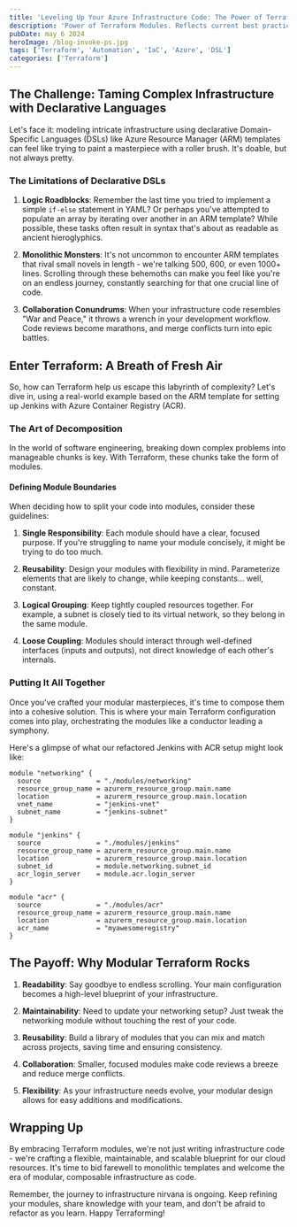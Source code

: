 ```yaml
---
title: 'Leveling Up Your Azure Infrastructure Code: The Power of Terraform Modules'
description: 'Power of Terraform Modules. Reflects current best practices in IaC and Terraform usage'
pubDate: may 6 2024
heroImage: /blog-invoke-ps.jpg
tags: ['Terraform', 'Automation', 'IaC', 'Azure', 'DSL']
categories: ['Terraform']
---
```


## The Challenge: Taming Complex Infrastructure with Declarative Languages

Let's face it: modeling intricate infrastructure using declarative Domain-Specific Languages (DSLs) like Azure Resource Manager (ARM) templates can feel like trying to paint a masterpiece with a roller brush. It's doable, but not always pretty.

### The Limitations of Declarative DSLs

1. **Logic Roadblocks**: Remember the last time you tried to implement a simple `if-else` statement in YAML? Or perhaps you've attempted to populate an array by iterating over another in an ARM template? While possible, these tasks often result in syntax that's about as readable as ancient hieroglyphics.

2. **Monolithic Monsters**: It's not uncommon to encounter ARM templates that rival small novels in length - we're talking 500, 600, or even 1000+ lines. Scrolling through these behemoths can make you feel like you're on an endless journey, constantly searching for that one crucial line of code.

3. **Collaboration Conundrums**: When your infrastructure code resembles "War and Peace," it throws a wrench in your development workflow. Code reviews become marathons, and merge conflicts turn into epic battles.

## Enter Terraform: A Breath of Fresh Air

So, how can Terraform help us escape this labyrinth of complexity? Let's dive in, using a real-world example based on the ARM template for setting up Jenkins with Azure Container Registry (ACR).

### The Art of Decomposition

In the world of software engineering, breaking down complex problems into manageable chunks is key. With Terraform, these chunks take the form of modules.

#### Defining Module Boundaries

When deciding how to split your code into modules, consider these guidelines:

1. **Single Responsibility**: Each module should have a clear, focused purpose. If you're struggling to name your module concisely, it might be trying to do too much.

2. **Reusability**: Design your modules with flexibility in mind. Parameterize elements that are likely to change, while keeping constants... well, constant.

3. **Logical Grouping**: Keep tightly coupled resources together. For example, a subnet is closely tied to its virtual network, so they belong in the same module.

4. **Loose Coupling**: Modules should interact through well-defined interfaces (inputs and outputs), not direct knowledge of each other's internals.

### Putting It All Together

Once you've crafted your modular masterpieces, it's time to compose them into a cohesive solution. This is where your main Terraform configuration comes into play, orchestrating the modules like a conductor leading a symphony.

Here's a glimpse of what our refactored Jenkins with ACR setup might look like:

```hcl
module "networking" {
  source              = "./modules/networking"
  resource_group_name = azurerm_resource_group.main.name
  location            = azurerm_resource_group.main.location
  vnet_name           = "jenkins-vnet"
  subnet_name         = "jenkins-subnet"
}

module "jenkins" {
  source              = "./modules/jenkins"
  resource_group_name = azurerm_resource_group.main.name
  location            = azurerm_resource_group.main.location
  subnet_id           = module.networking.subnet_id
  acr_login_server    = module.acr.login_server
}

module "acr" {
  source              = "./modules/acr"
  resource_group_name = azurerm_resource_group.main.name
  location            = azurerm_resource_group.main.location
  acr_name            = "myawesomeregistry"
}
```

## The Payoff: Why Modular Terraform Rocks

1. **Readability**: Say goodbye to endless scrolling. Your main configuration becomes a high-level blueprint of your infrastructure.

2. **Maintainability**: Need to update your networking setup? Just tweak the networking module without touching the rest of your code.

3. **Reusability**: Build a library of modules that you can mix and match across projects, saving time and ensuring consistency.

4. **Collaboration**: Smaller, focused modules make code reviews a breeze and reduce merge conflicts.

5. **Flexibility**: As your infrastructure needs evolve, your modular design allows for easy additions and modifications.

## Wrapping Up

By embracing Terraform modules, we're not just writing infrastructure code - we're crafting a flexible, maintainable, and scalable blueprint for our cloud resources. It's time to bid farewell to monolithic templates and welcome the era of modular, composable infrastructure as code.

Remember, the journey to infrastructure nirvana is ongoing. Keep refining your modules, share knowledge with your team, and don't be afraid to refactor as you learn. Happy Terraforming!
